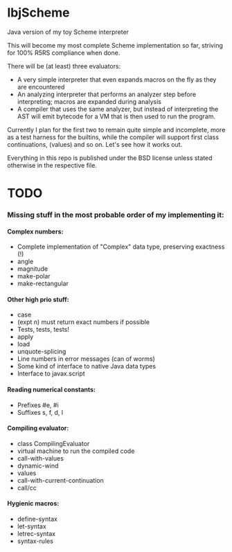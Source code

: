 lbjScheme
=========

Java version of my toy Scheme interpreter

This will become my most complete Scheme implementation so far, striving for 100% R5RS compliance when done.

There will be (at least) three evaluators:

* A very simple interpreter that even expands macros on the fly as they are encountered
* An analyzing interpreter that performs an analyzer step before interpreting; macros are expanded during analysis
* A compiler that uses the same analyzer, but instead of interpreting the AST will emit bytecode for a VM that is then used to run the program.

Currently I plan for the first two to remain quite simple and incomplete, more as a test harness for the builtins, while the compiler
will support first class continuations, (values) and so on. Let's see how it works out.

Everything in this repo is published under the BSD license unless stated otherwise in the respective file.

# TODO

### Missing stuff in the most probable order of my implementing it:

#### Complex numbers:
* Complete implementation of "Complex" data type, preserving exactness (!)
* angle
* magnitude
* make-polar
* make-rectangular

#### Other high prio stuff:
* case
* (expt n) must return exact numbers if possible
* Tests, tests, tests!
* apply
* load
* unquote-splicing
* Line numbers in error messages (can of worms)
* Some kind of interface to native Java data types
* Interface to javax.script

#### Reading numerical constants:
* Prefixes #e, #i
* Suffixes s, f, d, l

#### Compiling evaluator:
* class CompilingEvaluator
* virtual machine to run the compiled code
* call-with-values
* dynamic-wind
* values
* call-with-current-continuation
* call/cc

#### Hygienic macros:
* define-syntax
* let-syntax
* letrec-syntax
* syntax-rules

